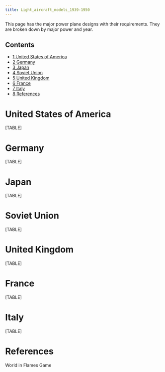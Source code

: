 ```yaml
---
title: Light_aircraft_models_1939-1950
---
```

This page has the major power plane designs with their requirements.
They are broken down by major power and year.

## Contents

-   [ 1 United States of America ](#United_States_of_America)
-   [ 2 Germany ](#Germany)
-   [ 3 Japan ](#Japan)
-   [ 4 Soviet Union ](#Soviet_Union)
-   [ 5 United Kingdom ](#United_Kingdom)
-   [ 6 France ](#France)
-   [ 7 Italy ](#Italy)
-   [ 8 References ](#References)

#  United States of America 

[TABLE]

#  Germany 

[TABLE]

#  Japan 

[TABLE]

#  Soviet Union 

[TABLE]

#  United Kingdom 

[TABLE]

#  France 

[TABLE]

#  Italy 

[TABLE]

#  References 

World in Flames Game
